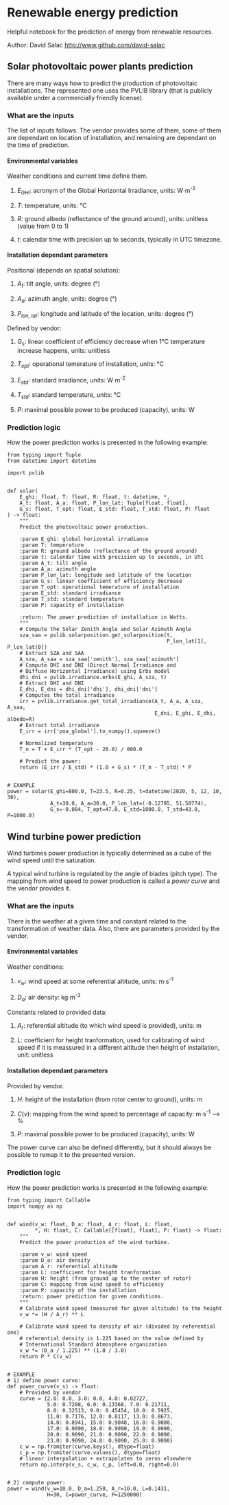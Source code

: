 # Renewable energy prediction
Helpful notebook for the prediction of energy from renewable resources.

Author: David Salac <http://www.github.com/david-salac>

## Solar photovoltaic power plants prediction
There are many ways how to predict the production of photovoltaic installations. The represented one uses the PVLIB library (that is publicly available under a commercially friendly license).

### What are the inputs
The list of inputs follows. The vendor provides some of them, some of them are dependant on location of installation, and remaining are dependant on the time of prediction.

#### Environmental variables
Weather conditions and current time define them.

1. _E<sub>GHI</sub>_: acronym of the Global Horizontal Irradiance, units: W⋅m<sup>-2</sup>

2. _T_: temperature, units: &deg;C

3. _R_: ground albedo (reflectance of the ground around), units: unitless (value from 0 to 1)

4. _t_: calendar time with precision up to seconds, typically in UTC timezone.

#### Installation dependant parameters
Positional (depends on spatial solution):

1. _A<sub>t</sub>_: tilt angle, units: degree (&deg;)

2. _A<sub>a</sub>_: azimuth angle, units: degree (&deg;)

3. _P<sub>lon, lat</sub>_: longitude and latitude of the location, units: degree (&deg;)

Defined by vendor:

1. _G<sub>s</sub>_: linear coefficient of efficiency decrease when 1&deg;C temperature increase happens, units: unitless

2. _T<sub>opt</sub>_: operational temerature of installation, units: &deg;C

3. _E<sub>std</sub>_: standard irradiance, units: W⋅m<sup>-2</sup>

4. _T<sub>std</sub>_: standard temperature, units: &deg;C

5. _P_: maximal possible power to be produced (capacity), units: W

### Prediction logic
How the power prediction works is presented in the following example:

```
from typing import Tuple
from datetime import datetime

import pvlib


def solar(
    E_ghi: float, T: float, R: float, t: datetime, *,
    A_t: float, A_a: float, P_lon_lat: Tuple[float, float],
    G_s: float, T_opt: float, E_std: float, T_std: float, P: float
) -> float:
    """
    Predict the photovoltaic power production.

    :param E_ghi: global horizontal irradiance
    :param T: temperature
    :param R: ground albedo (reflectance of the ground around)
    :param t: calendar time with precision up to seconds, in UTC
    :param A_t: tilt angle
    :param A_a: azimuth angle
    :param P_lon_lat: longitude and latitude of the location
    :param G_s: linear coefficient of efficiency decrease
    :param T_opt: operational temerature of installation
    :param E_std: standard irradiance
    :param T_std: standard temperature
    :param P: capacity of installation

    :return: The power prediction of installation in Watts.
    """
    # Compute the Solar Zenith Angle and Solar Azimuth Angle
    sza_saa = pvlib.solarposition.get_solarposition(t,
                                                    P_lon_lat[1], P_lon_lat[0])
    # Extract SZA and SAA
    A_sza, A_saa = sza_saa['zenith'], sza_saa['azimuth']
    # Compute DHI and DNI (Direct Normal Irradiance and
    # Diffuse Horizontal Irradiance) using Erbs model
    dhi_dni = pvlib.irradiance.erbs(E_ghi, A_sza, t)
    # Extract DHI and DNI
    E_dhi, E_dni = dhi_dni['dhi'], dhi_dni['dni']
    # Computes the total irradiance
    irr = pvlib.irradiance.get_total_irradiance(A_t, A_a, A_sza, A_saa,
                                                E_dni, E_ghi, E_dhi, albedo=R)
    # Extract total irradiance
    E_irr = irr['poa_global'].to_numpy().squeeze()

    # Normalized temperature
    T_n = T + E_irr * (T_opt - 20.0) / 800.0

    # Predict the power:
    return (E_irr / E_std) * (1.0 + G_s) * (T_n - T_std) * P


# EXAMPLE
power = solar(E_ghi=800.0, T=23.5, R=0.25, t=datetime(2020, 5, 12, 10, 30),
              A_t=30.0, A_a=30.0, P_lon_lat=(-0.12795, 51.50774),
              G_s=-0.004, T_opt=47.0, E_std=1000.0, T_std=43.0, P=1000.0)

```

## Wind turbine power prediction
Wind turbines power production is typically determined as a cube of the wind speed until the saturation. 

A typical wind turbine is regulated by the angle of blades (pitch type). The mapping from wind speed to power production is called a *power curve* and the vendor provides it.

### What are the inputs
There is the weather at a given time and constant related to the transformation of weather data. Also, there are parameters provided by the vendor.

#### Environmental variables
Weather conditions:

1. _v<sub>w</sub>_: wind speed at some referential altitude, units: m⋅s<sup>-1</sup>

2. _D<sub>a</sub>_: air density: kg⋅m<sup>-3</sup>

Constants related to provided data:

1. _A<sub>r</sub>_: referential altitude (to which wind speed is provided), units: m

2. _L_: coefficient for height tranformation, used for calibrating of wind speed if it is meassured in a different altitude then height of installation, unit: unitless

#### Installation dependant parameters
Provided by vendor.

1. _H_: height of the installation (from rotor center to ground), units: m

4. _C_(_v_): mapping from the wind speed to percentage of capacity: m⋅s<sup>-1</sup> ⟶ &#37;

5. _P_: maximal possible power to be produced (capacity), units: W

The power curve can also be defined differently, but it should always be possible to remap it to the presented version.

### Prediction logic
How the power prediction works is presented in the following example:

```
from typing import Callable
import numpy as np


def wind(v_w: float, D_a: float, A_r: float, L: float,
         *, H: float, C: Callable[[float], float], P: float) -> float:
    """
    Predict the power production of the wind turbine.

    :param v_w: wind speed
    :param D_a: air density
    :param A_r: referential altitude
    :param L: coefficient for height tranformation
    :param H: height (from ground up to the center of rotor)
    :param C: mapping from wind speed to efficiency
    :param P: capacity of the installation
    :return: power prediction for given conditions.
    """
    # Calibrate wind speed (measured for given altitude) to the height
    v_w *= (H / A_r) ** L

    # Calibrate wind speed to density of air (divided by referential one)
    # referential density is 1.225 based on the value defined by
    # International Standard Atmosphere organization
    v_w *= (D_a / 1.225) ** (1.0 / 3.0)
    return P * C(v_w)


# EXAMPLE
# 1) define power curve:
def power_curve(v_s) -> float:
    # Provided by vendor
    curve = {2.0: 0.0, 3.0: 0.0, 4.0: 0.02727,
             5.0: 0.7208, 6.0: 0.13368, 7.0: 0.21711,
             8.0: 0.32513, 9.0: 0.45454, 10.0: 0.5925,
             11.0: 0.7176, 12.0: 0.8117, 13.0: 0.8673,
             14.0: 0.8941, 15.0: 0.9048, 16.0: 0.9080,
             17.0: 0.9090, 18.0: 0.9090, 19.0: 0.9090,
             20.0: 0.9090, 21.0: 0.9090, 22.0: 0.9090,
             23.0: 0.9090, 24.0: 0.9090, 25.0: 0.9090}
    c_w = np.fromiter(curve.keys(), dtype=float)
    c_p = np.fromiter(curve.values(), dtype=float)
    # linear interpolation + extrapolates to zeros elsewhere
    return np.interp(v_s, c_w, c_p, left=0.0, right=0.0)


# 2) compute power:
power = wind(v_w=10.0, D_a=1.250, A_r=10.0, L=0.1431,
             H=30, C=power_curve, P=1250000)

```